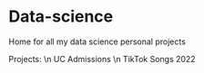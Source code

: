 # Data-science
Home for all my data science personal projects

Projects: \n
UC Admissions \n
TikTok Songs 2022 
